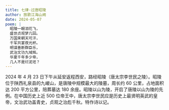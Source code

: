 ```yaml
---
title: 七律·过唐昭陵
author: 放歌江海山阙
date: 2024-05-07
poem: |
  昭陵一眼泪花飞，
  盛世贞观梦几回。
  万国来朝天可汗，
  千军共宴夜光杯。
  明谋善断群臣乐，
  武治文功九域辉。
  华夏千年多少帝，
  几人不是烂泥坯？
---
```


2024 年 4 月 23 日下午从延安返程西安，路经昭陵（唐太宗李世民之陵）。昭陵位于陕西礼泉县的九嵕山，是唐陵中规模最大的陵墓，周长约 60 公里，占地面积达 200 平方公里，陪葬墓达 180 余座。昭陵以山为陵，开启了唐陵以山为陵的先例。在中国历史上近 500 位帝王中，唐太宗李世民应是历史上最贤明英武的皇帝，文治武功盖青史，贞观之治彪千秋。特作诗以记。
